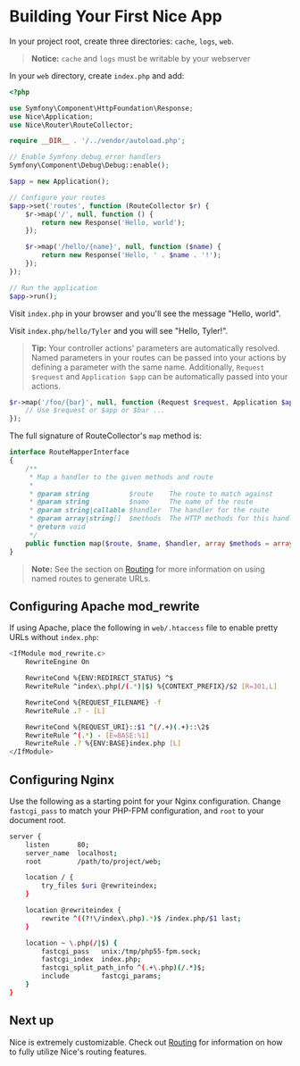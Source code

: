 Building Your First Nice App
============================

In your project root, create three directories: `cache`, `logs`, `web`. 

> **Notice:** `cache` and `logs` must be writable by your webserver

In your `web` directory, create `index.php` and add:

```php
<?php

use Symfony\Component\HttpFoundation\Response;
use Nice\Application;
use Nice\Router\RouteCollector;

require __DIR__ . '/../vendor/autoload.php';

// Enable Symfony debug error handlers
Symfony\Component\Debug\Debug::enable();

$app = new Application();

// Configure your routes
$app->set('routes', function (RouteCollector $r) {
    $r->map('/', null, function () {
        return new Response('Hello, world');
    });

    $r->map('/hello/{name}', null, function ($name) {
        return new Response('Hello, ' . $name . '!');
    });
});

// Run the application
$app->run();
```

Visit `index.php` in your browser and you'll see the message "Hello, world".

Visit `index.php/hello/Tyler` and you will see "Hello, Tyler!".

>   **Tip:** Your controller actions' parameters are automatically resolved. Named parameters in your routes can be 
    passed into your actions by defining a parameter with the same name. Additionally, `Request $request` and 
    `Application $app` can be automatically passed into your actions.
    
```php
$r->map('/foo/{bar}', null, function (Request $request, Application $app, $bar) {
    // Use $request or $app or $bar ...
});
```
    
The full signature of RouteCollector's `map` method is:

```php
interface RouteMapperInterface
{
    /**
     * Map a handler to the given methods and route
     *
     * @param string          $route    The route to match against
     * @param string          $name     The name of the route
     * @param string|callable $handler  The handler for the route
     * @param array|string[]  $methods  The HTTP methods for this handler
     * @return void
     */
    public function map($route, $name, $handler, array $methods = array('GET'));
}
```

> **Note:** See the section on [Routing](routing.md) for more information on using named routes to generate URLs.


Configuring Apache mod_rewrite
------------------------------

If using Apache, place the following in `web/.htaccess` file to enable pretty URLs without `index.php`:

```bash
<IfModule mod_rewrite.c>
    RewriteEngine On

    RewriteCond %{ENV:REDIRECT_STATUS} ^$
    RewriteRule ^index\.php(/(.*)|$) %{CONTEXT_PREFIX}/$2 [R=301,L]

    RewriteCond %{REQUEST_FILENAME} -f
    RewriteRule .? - [L]

    RewriteCond %{REQUEST_URI}::$1 ^(/.+)(.+)::\2$
    RewriteRule ^(.*) - [E=BASE:%1]
    RewriteRule .? %{ENV:BASE}index.php [L]
</IfModule>
```


Configuring Nginx
-----------------

Use the following as a starting point for your Nginx configuration. Change `fastcgi_pass`
to match your PHP-FPM configuration, and `root` to your document root.

```bash
server {
    listen       80;
    server_name  localhost;
    root 	     /path/to/project/web;

    location / {
        try_files $uri @rewriteindex;
    }

    location @rewriteindex {
        rewrite ^((?!\/index\.php).*)$ /index.php/$1 last;
    }

    location ~ \.php(/|$) {
        fastcgi_pass   unix:/tmp/php55-fpm.sock;
        fastcgi_index  index.php;
        fastcgi_split_path_info ^(.+\.php)(/.*)$;
        include        fastcgi_params;
    }
}
```


Next up
-------

Nice is extremely customizable. Check out [Routing](routing.md) for information on how to fully utilize Nice's routing
features.
